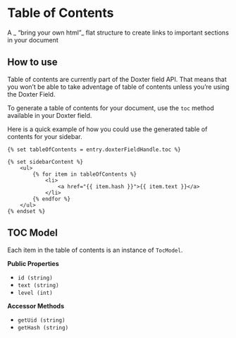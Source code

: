 # Table of Contents
A _ “bring your own html”_ flat structure to create links to important sections in your document

## How to use
Table of contents are currently part of the Doxter field API. That means that you won’t be able to take adventage of table of contents unless you’re using the Doxter Field.

To generate a table of contents for your document, use the `toc` method available in your Doxter field.

Here is a quick example of how you could use the generated table of contents for your sidebar.

```twig
{% set tableOfContents = entry.doxterFieldHandle.toc %}

{% set sidebarContent %}
    <ul>
        {% for item in tableOfContents %}
            <li>
                <a href="{{ item.hash }}">{{ item.text }}</a>
            </li>
        {% endfor %}
    </ul>
{% endset %}
```

## TOC Model
Each item in the table of contents is an instance of `TocModel`.

**Public Properties**
- `id (string)`
- `text (string)`
- `level (int)`

**Accessor Methods**
- `getUid (string)`
- `getHash (string)`

